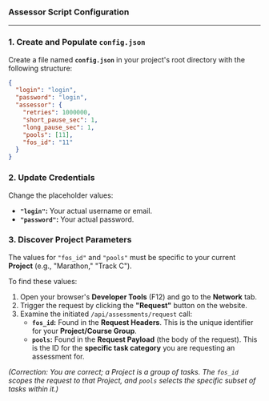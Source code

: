 ### Assessor Script Configuration

-----

### 1\. Create and Populate `config.json`

Create a file named **`config.json`** in your project's root directory with the following structure:

```json
{
  "login": "login",
  "password": "login",
  "assessor": {
    "retries": 1000000,
    "short_pause_sec": 1,
    "long_pause_sec": 1,
    "pools": [11],
    "fos_id": "11"
  }
}
```

### 2\. Update Credentials

Change the placeholder values:

* **`"login"`:** Your actual username or email.
* **`"password"`:** Your actual password.

### 3\. Discover Project Parameters

The values for `"fos_id"` and `"pools"` must be specific to your current **Project** (e.g., "Marathon," "Track C").

To find these values:

1.  Open your browser's **Developer Tools** (F12) and go to the **Network** tab.
2.  Trigger the request by clicking the **"Request"** button on the website.
3.  Examine the initiated `/api/assessments/request` call:
    * **`fos_id`:** Found in the **Request Headers**. This is the unique identifier for your **Project/Course Group**.
    * **`pools`:** Found in the **Request Payload** (the body of the request). This is the ID for the **specific task category** you are requesting an assessment for.

*(Correction: You are correct; a Project is a group of tasks. The `fos_id` scopes the request to that Project, and `pools` selects the specific subset of tasks within it.)*